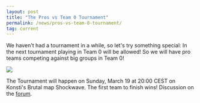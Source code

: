 ```yaml
---
layout: post
title: "The Pros vs Team 0 Tournament"
permalink: /news/pros-vs-team-0-tournament/
tag: current
---
```


We haven't had a tournament in a while, so let's try something special: In the next tournament playing in Team 0 will be allowed! So we will have pro teams competing against big groups in Team 0!

[<img class="demo" src="/Shockwave.png" />](//forum.ddnet.tw/viewtopic.php?f=33&t=4954)

The Tournament will happen on Sunday, March 19 at 20:00 CEST on Konsti's Brutal map Shockwave. The first team to finish wins! Discussion on the [forum](//forum.ddnet.tw/viewtopic.php?f=33&t=4954).
